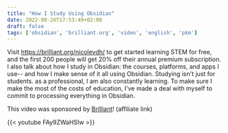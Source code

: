 ```yaml
---
title: "How I Study Using Obsidian"
date: 2022-08-26T17:53:49+02:00
draft: false
tags: ['obsidian', 'brilliant.org', 'video', 'english', 'pkm']
---
```

Visit https://brilliant.org/nicolevdh/ to get started learning STEM for free, and the first 200 people will get 20% off their annual premium subscription. I also talk about how I study in Obsidian: the courses, platforms, and apps I use-- and how I make sense of it all using Obsidian. Studying isn't just for students. as a professional, I am also constantly learning. To make sure I make the most of the costs of education, I've made a deal with myself to commit to processing everything in Obsidian.

This video was sponsored by [Brilliant](https://brilliant.org/nicolevdh)! (affiliate link)

{{< youtube FAy9ZWaHSIw >}}